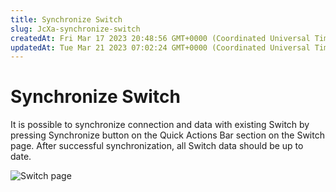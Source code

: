 ```yaml
---
title: Synchronize Switch
slug: JcXa-synchronize-switch
createdAt: Fri Mar 17 2023 20:48:56 GMT+0000 (Coordinated Universal Time)
updatedAt: Tue Mar 21 2023 07:02:24 GMT+0000 (Coordinated Universal Time)
---
```


# Synchronize Switch

It is possible to synchronize connection and data with existing Switch by pressing Synchronize button on the Quick Actions Bar section on the Switch page. After successful synchronization, all Switch data should be up to date.

![Switch page](../.gitbook/assets/Djs6WgiHA-gNlxGMoEmin\_image.png)
